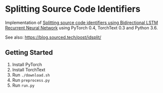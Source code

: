 # Splitting Source Code Identifiers

Implementation of [Splitting source code identifiers using Bidirectional LSTM Recurrent Neural Network](https://arxiv.org/abs/1805.11651) using PyTorch 0.4, TorchText 0.3 and Python 3.6.

See also: https://blog.sourced.tech/post/idsplit/

## Getting Started

1. Install PyTorch
1. Install TorchText
1. Run `./download.sh`
1. Run `preprocess.py`
1. Run `run.py`

